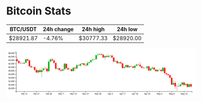 # Bitcoin Stats

BTC/USDT|24h change|24h high|24h low|
|---|---|---|---|
|$28921.87|-4.76%|$30777.33|$28920.00|

<img src="./chart.svg">
